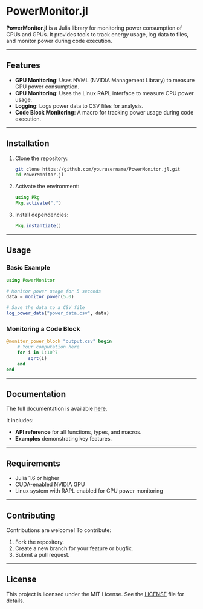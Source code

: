 # PowerMonitor.jl

**PowerMonitor.jl** is a Julia library for monitoring power consumption of CPUs and GPUs. It provides tools to track energy usage, log data to files, and monitor power during code execution.

---

## Features

- **GPU Monitoring**: Uses NVML (NVIDIA Management Library) to measure GPU power consumption.
- **CPU Monitoring**: Uses the Linux RAPL interface to measure CPU power usage.
- **Logging**: Logs power data to CSV files for analysis.
- **Code Block Monitoring**: A macro for tracking power usage during code execution.

---

## Installation

1. Clone the repository:
   ```bash
   git clone https://github.com/yourusername/PowerMonitor.jl.git
   cd PowerMonitor.jl
   ```

2. Activate the environment:
   ```julia
   using Pkg
   Pkg.activate(".")
   ```

3. Install dependencies:
   ```julia
   Pkg.instantiate()
   ```

---

## Usage

### Basic Example
```julia
using PowerMonitor

# Monitor power usage for 5 seconds
data = monitor_power(5.0)

# Save the data to a CSV file
log_power_data("power_data.csv", data)
```

### Monitoring a Code Block
```julia
@monitor_power_block "output.csv" begin
    # Your computation here
    for i in 1:10^7
        sqrt(i)
    end
end
```

---

## Documentation

The full documentation is available [here](https://yourusername.github.io/PowerMonitor.jl/).

It includes:
- **API reference** for all functions, types, and macros.
- **Examples** demonstrating key features.

---

## Requirements

- Julia 1.6 or higher
- CUDA-enabled NVIDIA GPU
- Linux system with RAPL enabled for CPU power monitoring

---

## Contributing

Contributions are welcome! To contribute:
1. Fork the repository.
2. Create a new branch for your feature or bugfix.
3. Submit a pull request.

---

## License

This project is licensed under the MIT License. See the [LICENSE](LICENSE) file for details.
```
